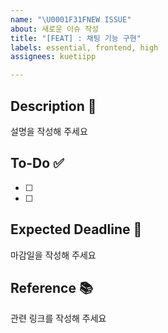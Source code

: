 ```yaml
---
name: "\U0001F31FNEW ISSUE"
about: 새로운 이슈 작성
title: "[FEAT] : 채팅 기능 구현"
labels: essential, frontend, high
assignees: kuetiipp

---
```


## Description 💬
설명을 작성해 주세요

## To-Do ✅
- [ ]
- [ ]

## Expected Deadline 🏁
마감일을 작성해 주세요

## Reference 📚
관련 링크를 작성해 주세요
